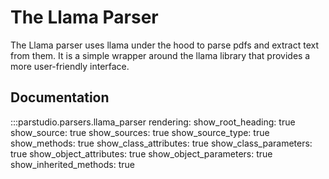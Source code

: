 # The Llama Parser

The Llama parser uses llama under the hood to parse pdfs and extract text from them. It is a simple wrapper around the llama library that provides a more user-friendly interface.

## Documentation
:::parstudio.parsers.llama_parser
    rendering:
        show_root_heading: true
        show_source: true
        show_sources: true
        show_source_type: true
        show_methods: true
        show_class_attributes: true
        show_class_parameters: true
        show_object_attributes: true
        show_object_parameters: true
        show_inherited_methods: true
